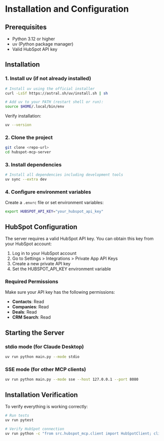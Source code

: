 # Installation and Configuration

## Prerequisites

- Python 3.12 or higher
- uv (Python package manager)
- Valid HubSpot API key

## Installation

### 1. Install uv (if not already installed)

```bash
# Install uv using the official installer
curl -LsSf https://astral.sh/uv/install.sh | sh

# Add uv to your PATH (restart shell or run):
source $HOME/.local/bin/env
```

Verify installation:
```bash
uv --version
```

### 2. Clone the project

```bash
git clone <repo-url>
cd hubspot-mcp-server
```

### 3. Install dependencies

```bash
# Install all dependencies including development tools
uv sync --extra dev
```

### 4. Configure environment variables

Create a `.envrc` file or set environment variables:

```bash
export HUBSPOT_API_KEY="your_hubspot_api_key"
```

## HubSpot Configuration

The server requires a valid HubSpot API key. You can obtain this key from your HubSpot account:

1. Log in to your HubSpot account
2. Go to Settings > Integrations > Private App API Keys
3. Create a new private API key
4. Set the HUBSPOT_API_KEY environment variable

### Required Permissions

Make sure your API key has the following permissions:
- **Contacts**: Read
- **Companies**: Read  
- **Deals**: Read
- **CRM Search**: Read

## Starting the Server

### stdio mode (for Claude Desktop)

```bash
uv run python main.py --mode stdio
```

### SSE mode (for other MCP clients)

```bash
uv run python main.py --mode sse --host 127.0.0.1 --port 8080
```

## Installation Verification

To verify everything is working correctly:

```bash
# Run tests
uv run pytest

# Verify HubSpot connection
uv run python -c "from src.hubspot_mcp.client import HubSpotClient; client = HubSpotClient(); print('✅ HubSpot connection OK')"
``` 